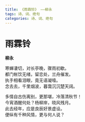 ```yaml
---
title: 《雨霖铃》 ——柳永
tags: 诗、词、绝句
categories: 诗、词、绝句
---
```

# 雨霖铃

**柳永**

寒蝉凄切，对长亭晚，骤雨初歇。  
都门帐饮无绪，留恋处，兰舟催发。  
执手相看泪眼，竟无语凝噎。  
念去去，千里烟波，暮霭沉沉楚天阔。

多情自古伤离别，更那堪，冷落清秋节！  
今宵酒醒何处？杨柳岸，晓风残月。  
此去经年，应是良辰好景虚设。  
便纵有千种风情，更与何人说？
